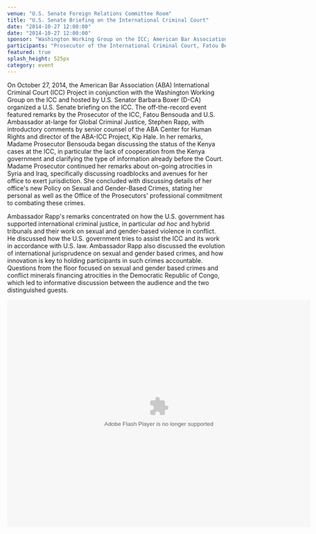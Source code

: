 ```yaml
---
venue: "U.S. Senate Foreign Relations Committee Room"
title: "U.S. Senate Briefing on the International Criminal Court"
date: "2014-10-27 12:00:00"
date: "2014-10-27 12:00:00"
sponsor: "Washington Working Group on the ICC; American Bar Association International Criminal Court Project"
participants: "Prosecutor of the International Criminal Court, Fatou Bensouda; U.S. Ambassador at-large for Global Criminal Justice, Stephen J. Rapp; moderated by Senior Counsel of American Bar Association (ABA) Center for Human Rights and Director of ABA International Criminal Court Project, Kip Hale "
featured: true
splash_height: 525px
category: event
---
```

On October 27, 2014, the American Bar Association (ABA) International Criminal Court (ICC) Project in conjunction with the Washington Working Group on the ICC and hosted by U.S. Senator Barbara Boxer (D-CA) organized a U.S. Senate briefing on the ICC. The off-the-record event featured remarks by the Prosecutor of the ICC, Fatou Bensouda and U.S. Ambassador at-large for Global Criminal Justice, Stephen Rapp, with introductory comments by senior counsel of the ABA Center for Human Rights and director of the ABA-ICC Project, Kip Hale. In her remarks, Madame Prosecutor Bensouda began discussing the status of the Kenya cases at the ICC, in particular the lack of cooperation from the Kenya government and clarifying the type of information already before the Court. Madame Prosecutor continued her remarks about on-going atrocities in Syria and Iraq, specifically discussing roadblocks and avenues for her office to exert jurisdiction. She concluded with discussing details of her office's new Policy on Sexual and Gender-Based Crimes,
stating her personal as well as the Office of the Prosecutors' professional commitment to combating these crimes. 

Ambassador Rapp's remarks concentrated on how the U.S. government has supported international criminal justice, in particular *ad hoc* and hybrid tribunals and their work on sexual and gender-based violence in conflict. 
He discussed how the U.S. government tries to assist the ICC and its work in accordance with U.S. law. Ambassador Rapp also discussed the evolution of international jurisprudence on sexual and gender based crimes, and how innovation is key to holding participants in such crimes accountable. Questions from the floor focused on sexual and gender based crimes and conflict minerals financing atrocities in the Democratic Republic of Congo, which led to informative discussion between the audience and the two distinguished guests. 

<object width="700" height="525"> <param name="flashvars" value="offsite=true&lang=en-us&page_show_url=%2Fphotos%2F126209453%40N05%2Fsets%2F72157646690480633%2Fshow%2F&page_show_back_url=%2Fphotos%2F126209453%40N05%2Fsets%2F72157646690480633%2F&set_id=72157646690480633&jump_to="></param> <param name="movie" value="https://www.flickr.com/apps/slideshow/show.swf?v=1811922554"></param> <param name="allowFullScreen" value="true"></param><embed type="application/x-shockwave-flash" src="https://www.flickr.com/apps/slideshow/show.swf?v=1811922554" allowFullScreen="true" flashvars="offsite=true&lang=en-us&page_show_url=%2Fphotos%2F126209453%40N05%2Fsets%2F72157646690480633%2Fshow%2F&page_show_back_url=%2Fphotos%2F126209453%40N05%2Fsets%2F72157646690480633%2F&set_id=72157646690480633&jump_to=" width="700" height="525"></embed></object>
